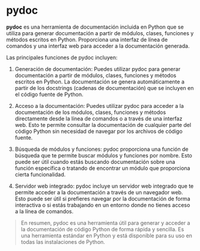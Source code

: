 
# pydoc

**pydoc** es una herramienta de documentación incluida en Python que se utiliza para generar documentación a partir de módulos, clases, funciones y métodos escritos en Python. Proporciona una interfaz de línea de comandos y una interfaz web para acceder a la documentación generada.

Las principales funciones de pydoc incluyen:

1. Generación de documentación: Puedes utilizar pydoc para generar documentación a partir de módulos, clases, funciones y métodos escritos en Python. La documentación se genera automáticamente a partir de los docstrings (cadenas de documentación) que se incluyen en el código fuente de Python.

2. Acceso a la documentación: Puedes utilizar pydoc para acceder a la documentación de los módulos, clases, funciones y métodos directamente desde la línea de comandos o a través de una interfaz web. Esto te permite consultar la documentación de cualquier parte del código Python sin necesidad de navegar por los archivos de código fuente.

3. Búsqueda de módulos y funciones: pydoc proporciona una función de búsqueda que te permite buscar módulos y funciones por nombre. Esto puede ser útil cuando estás buscando documentación sobre una función específica o tratando de encontrar un módulo que proporciona cierta funcionalidad.

4. Servidor web integrado: pydoc incluye un servidor web integrado que te permite acceder a la documentación a través de un navegador web. Esto puede ser útil si prefieres navegar por la documentación de forma interactiva o si estás trabajando en un entorno donde no tienes acceso a la línea de comandos.

>En resumen, pydoc es una herramienta útil para generar y acceder a la documentación de código Python de forma rápida y sencilla. Es una herramienta estándar en Python y está disponible para su uso en todas las instalaciones de Python.